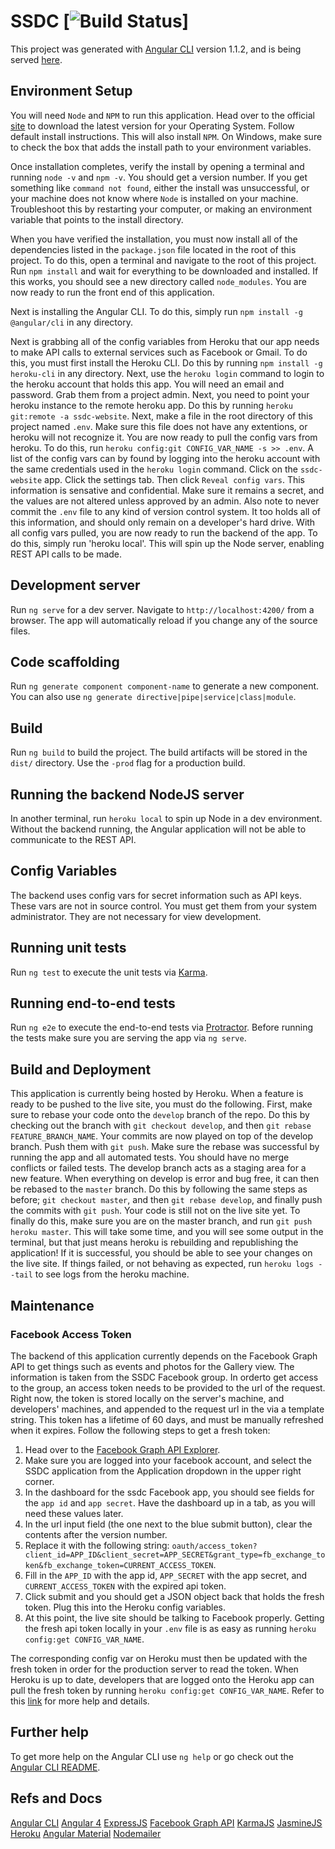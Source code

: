 # SSDC [![Build Status](https://travis-ci.org/chasefarmer2808/SSDC.svg?branch=master)]

This project was generated with [Angular CLI](https://github.com/angular/angular-cli) version 1.1.2, and is being served [here](http://ssdc-website.herokuapp.com/).

## Environment Setup

You will need `Node` and `NPM` to run this application.  Head over to the official [site](https://nodejs.org/en/) to download the latest version
for your Operating System.  Follow default install instructions.  This will also install `NPM`.  On Windows, make sure to check the box that adds
the install path to your environment variables.

Once installation completes, verify the install by opening a terminal and running `node -v` and `npm -v`.  You should get a version number.  If
you get something like `command not found`, either the install was unsuccessful, or your machine does not know where `Node` is installed on your
machine.  Troubleshoot this by restarting your computer, or making an environment variable that points to the install directory.

When you have verified the installation, you must now install all of the dependencies listed in the `package.json` file located in the root of
this project.  To do this, open a terminal and navigate to the root of this project.  Run `npm install` and wait for everything to be downloaded
and installed.  If this works, you should see a new directory called `node_modules`.  You are now ready to run the front end of this application.

Next is installing the Angular CLI.  To do this, simply run `npm install -g @angular/cli` in any directory.

Next is grabbing all of the config variables from Heroku that our app needs to make API calls to external services such as Facebook or Gmail.  To do this,
you must first install the Heroku CLI.  Do this by running `npm install -g heroku-cli` in any directory.  Next, use the `heroku login` command to login to
the heroku account that holds this app.  You will need an email and password.  Grab them from a project admin.  Next, you need to point your heroku instance
to the remote heroku app.  Do this by running `heroku git:remote -a ssdc-website`.  Next, make a file in the root directory of this project named `.env`.  Make sure
this file does not have any extentions, or heroku will not recognize it.  You are now ready to pull the config vars from heroku.  To do this, run
`heroku config:git CONFIG_VAR_NAME -s >> .env`.  A list of the config vars can by found by logging into the heroku account with the same credentials used in the
`heroku login` command.  Click on the `ssdc-website` app.  Click the settings tab.  Then click `Reveal config vars`.  This information is sensative and confidential.
Make sure it remains a secret, and the values are not altered unless approved by an admin.  Also note to never commit the `.env` file to any kind of version
control system.  It too holds all of this information, and should only remain on a developer's hard drive.  With all config vars pulled, you are now
ready to run the backend of the app.  To do this, simply run 'heroku local'.  This will spin up the Node server, enabling REST API calls to be made.

## Development server

Run `ng serve` for a dev server. Navigate to `http://localhost:4200/` from a browser. The app will automatically reload if you change any of the source files.

## Code scaffolding

Run `ng generate component component-name` to generate a new component. You can also use `ng generate directive|pipe|service|class|module`.

## Build

Run `ng build` to build the project. The build artifacts will be stored in the `dist/` directory. Use the `-prod` flag for a production build.

## Running the backend NodeJS server

In another terminal, run `heroku local` to spin up Node in a dev environment.  Without the backend
running, the Angular application will not be able to communicate to the REST API.

## Config Variables

The backend uses config vars for secret information such as API keys.  These vars are not in source control.  You must get them from your system administrator.  They are not necessary for view development.

## Running unit tests

Run `ng test` to execute the unit tests via [Karma](https://karma-runner.github.io).

## Running end-to-end tests

Run `ng e2e` to execute the end-to-end tests via [Protractor](http://www.protractortest.org/).
Before running the tests make sure you are serving the app via `ng serve`.

## Build and Deployment

This application is currently being hosted by Heroku.  When a feature is ready to be pushed to the live site, you must do the following.  First, 
make sure to rebase your code onto the `develop` branch of the repo.  Do this by checking out the branch with `git checkout develop`, and then 
`git rebase FEATURE_BRANCH_NAME`.  Your commits are now played on top of the develop branch.  Push them with `git push`.  Make sure the rebase was
successful by running the app and all automated tests.  You should have no merge conflicts or failed tests.  The develop branch acts as a staging
area for a new feature.  When everything on develop is error and bug free, it can then be rebased to the `master` branch.  Do this by following
the same steps as before; `git checkout master`, and then `git rebase develop`, and finally push the commits with `git push`.  Your code is still 
not on the live site yet.  To finally do this, make sure you are on the master branch, and run `git push heroku master`.  This will take some time,
and you will see some output in the terminal, but that just means heroku is rebuilding and republishing the application!  If it is successful, you
should be able to see your changes on the live site.  If things failed, or not behaving as expected, run `heroku logs --tail` to see logs from the
heroku machine. 

## Maintenance

### Facebook Access Token

The backend of this application currently depends on the Facebook Graph API to get things such as events and photos for the Gallery view.  The information
is taken from the SSDC Facebook group.  In orderto get access to the group, an access token needs to be provided to the url of the request.
Right now, the token is stored locally on the server's machine, and developers' machines, and appended to the request url in the via a 
template string.  This token has a lifetime of 60 days, and must be manually refreshed when it expires.  Follow the following steps to
get a fresh token:

1. Head over to the [Facebook Graph API Explorer](https://developers.facebook.com/tools/explorer/).
2. Make sure you are logged into your facebook account, and select the SSDC application from the Application dropdown in the upper right corner.
3. In the dashboard for the ssdc Facebook app, you should see fields for the `app id` and `app secret`.  Have the dashboard up in a tab, as you
will need these values later.
4. In the url input field (the one next to the blue submit button), clear the contents after the version number.
5. Replace it with the following string: `oauth/access_token?client_id=APP_ID&client_secret=APP_SECRET&grant_type=fb_exchange_token&fb_exchange_token=CURRENT_ACCESS_TOKEN`.
6. Fill in the `APP_ID` with the app id, `APP_SECRET` with the app secret, and `CURRENT_ACCESS_TOKEN` with the expired api token.
7. Click submit and you should get a JSON object back that holds the fresh token.  Plug this into the Heroku config variables.
8. At this point, the live site should be talking to Facebook properly.  Getting the fresh api token locally in your `.env` file
is as easy as running `heroku config:get CONFIG_VAR_NAME`.

The corresponding config var on
Heroku must then be updated with the fresh token in order for the production server to read the token.  When Heroku is up to date, 
developers that are logged onto the Heroku app can pull the fresh token by running `heroku config:get CONFIG_VAR_NAME`.  Refer to 
this [link](https://devcenter.heroku.com/articles/config-vars) for more help and details.

## Further help

To get more help on the Angular CLI use `ng help` or go check out the [Angular CLI README](https://github.com/angular/angular-cli/blob/master/README.md).

## Refs and Docs

[Angular CLI](https://cli.angular.io/)
[Angular 4](https://angular.io/docs)
[ExpressJS](https://expressjs.com/)
[Facebook Graph API](https://developers.facebook.com/docs/graph-api/)
[KarmaJS](https://karma-runner.github.io/1.0/index.html)
[JasmineJS](https://jasmine.github.io/)
[Heroku](https://www.heroku.com/)
[Angular Material](https://material.angular.io/)
[Nodemailer](https://nodemailer.com/about/)
